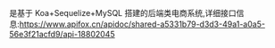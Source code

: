 是基于 Koa+Sequelize+MySQL 搭建的后端类电商系统,详细接口信息:https://www.apifox.cn/apidoc/shared-a5331b79-d3d3-49a1-a0a5-56e3f21acfd9/api-18802045
